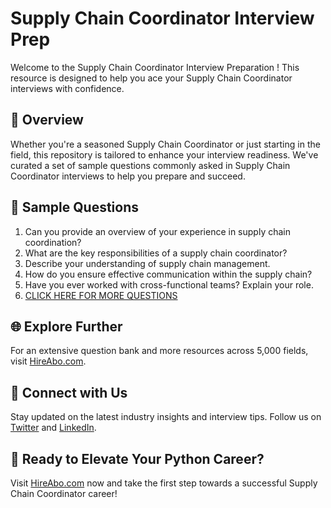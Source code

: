 # Supply Chain Coordinator Interview Prep

Welcome to the Supply Chain Coordinator Interview Preparation ! This resource is designed to help you ace your Supply Chain Coordinator interviews with confidence.

## 🚀 Overview

Whether you're a seasoned Supply Chain Coordinator or just starting in the field, this repository is tailored to enhance your interview readiness. We've curated a set of sample questions commonly asked in Supply Chain Coordinator interviews to help you prepare and succeed.

## 📝 Sample Questions

1. Can you provide an overview of your experience in supply chain coordination?
2. What are the key responsibilities of a supply chain coordinator?
3. Describe your understanding of supply chain management.
4. How do you ensure effective communication within the supply chain?
5. Have you ever worked with cross-functional teams? Explain your role.
6. [CLICK HERE FOR MORE QUESTIONS](https://hireabo.com/job/23_0_13/Supply%20Chain%20Coordinator)

## 🌐 Explore Further

For an extensive question bank and more resources across 5,000 fields, visit [HireAbo.com](https://www.hireabo.com).

## 📱 Connect with Us

Stay updated on the latest industry insights and interview tips. Follow us on [Twitter](https://twitter.com/hireabo) and [LinkedIn](https://www.linkedin.com/in/hire-abo-3609972a8/).

## 🚀 Ready to Elevate Your Python Career?

Visit [HireAbo.com](https://www.hireabo.com) now and take the first step towards a successful Supply Chain Coordinator career!